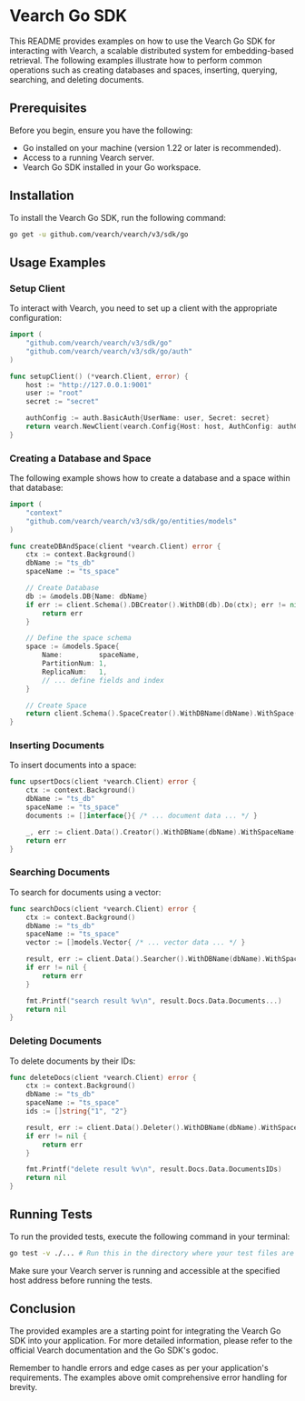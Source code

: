 # Vearch Go SDK

This README provides examples on how to use the Vearch Go SDK for interacting with Vearch, a scalable distributed system for embedding-based retrieval. The following examples illustrate how to perform common operations such as creating databases and spaces, inserting, querying, searching, and deleting documents.

## Prerequisites

Before you begin, ensure you have the following:

- Go installed on your machine (version 1.22 or later is recommended).
- Access to a running Vearch server.
- Vearch Go SDK installed in your Go workspace.

## Installation

To install the Vearch Go SDK, run the following command:

```sh
go get -u github.com/vearch/vearch/v3/sdk/go
```

## Usage Examples

### Setup Client

To interact with Vearch, you need to set up a client with the appropriate configuration:

```go
import (
    "github.com/vearch/vearch/v3/sdk/go"
    "github.com/vearch/vearch/v3/sdk/go/auth"
)

func setupClient() (*vearch.Client, error) {
    host := "http://127.0.0.1:9001"
    user := "root"
    secret := "secret"

    authConfig := auth.BasicAuth{UserName: user, Secret: secret}
    return vearch.NewClient(vearch.Config{Host: host, AuthConfig: authConfig})
}
```

### Creating a Database and Space

The following example shows how to create a database and a space within that database:

```go
import (
    "context"
    "github.com/vearch/vearch/v3/sdk/go/entities/models"
)

func createDBAndSpace(client *vearch.Client) error {
    ctx := context.Background()
    dbName := "ts_db"
    spaceName := "ts_space"

    // Create Database
    db := &models.DB{Name: dbName}
    if err := client.Schema().DBCreator().WithDB(db).Do(ctx); err != nil {
        return err
    }

    // Define the space schema
    space := &models.Space{
        Name:         spaceName,
        PartitionNum: 1,
        ReplicaNum:   1,
        // ... define fields and index
    }

    // Create Space
    return client.Schema().SpaceCreator().WithDBName(dbName).WithSpace(space).Do(ctx)
}
```

### Inserting Documents

To insert documents into a space:

```go
func upsertDocs(client *vearch.Client) error {
    ctx := context.Background()
    dbName := "ts_db"
    spaceName := "ts_space"
    documents := []interface{}{ /* ... document data ... */ }

    _, err := client.Data().Creator().WithDBName(dbName).WithSpaceName(spaceName).WithDocs(documents).Do(ctx)
    return err
}
```

### Searching Documents

To search for documents using a vector:

```go
func searchDocs(client *vearch.Client) error {
    ctx := context.Background()
    dbName := "ts_db"
    spaceName := "ts_space"
    vector := []models.Vector{ /* ... vector data ... */ }

    result, err := client.Data().Searcher().WithDBName(dbName).WithSpaceName(spaceName).WithLimit(2).WithVectors(vector).Do(ctx)
    if err != nil {
        return err
    }

    fmt.Printf("search result %v\n", result.Docs.Data.Documents...)
    return nil
}
```

### Deleting Documents

To delete documents by their IDs:

```go
func deleteDocs(client *vearch.Client) error {
    ctx := context.Background()
    dbName := "ts_db"
    spaceName := "ts_space"
    ids := []string{"1", "2"}

    result, err := client.Data().Deleter().WithDBName(dbName).WithSpaceName(spaceName).WithIDs(ids).Do(ctx)
    if err != nil {
        return err
    }

    fmt.Printf("delete result %v\n", result.Docs.Data.DocumentsIDs)
    return nil
}
```

## Running Tests

To run the provided tests, execute the following command in your terminal:

```sh
go test -v ./... # Run this in the directory where your test files are located
```

Make sure your Vearch server is running and accessible at the specified host address before running the tests.

## Conclusion

The provided examples are a starting point for integrating the Vearch Go SDK into your application. For more detailed information, please refer to the official Vearch documentation and the Go SDK's godoc.

Remember to handle errors and edge cases as per your application's requirements. The examples above omit comprehensive error handling for brevity.
